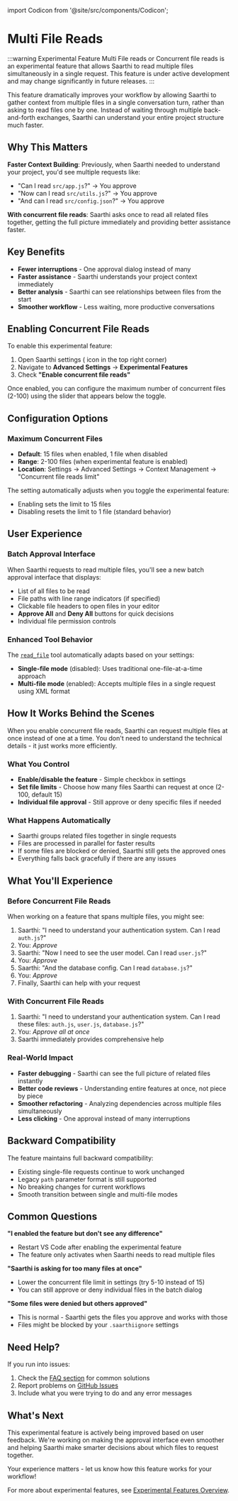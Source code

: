 
import Codicon from '@site/src/components/Codicon';

# Multi File Reads

:::warning Experimental Feature
Multi File reads or Concurrent file reads is an experimental feature that allows Saarthi to read multiple files simultaneously in a single request. This feature is under active development and may change significantly in future releases.
:::

This feature dramatically improves your workflow by allowing Saarthi to gather context from multiple files in a single conversation turn, rather than asking to read files one by one. Instead of waiting through multiple back-and-forth exchanges, Saarthi can understand your entire project structure much faster.

## Why This Matters

**Faster Context Building**: Previously, when Saarthi needed to understand your project, you'd see multiple requests like:
- "Can I read `src/app.js`?" → You approve
- "Now can I read `src/utils.js`?" → You approve
- "And can I read `src/config.json`?" → You approve

**With concurrent file reads**: Saarthi asks once to read all related files together, getting the full picture immediately and providing better assistance faster.

## Key Benefits

- **Fewer interruptions** - One approval dialog instead of many
- **Faster assistance** - Saarthi understands your project context immediately
- **Better analysis** - Saarthi can see relationships between files from the start
- **Smoother workflow** - Less waiting, more productive conversations

## Enabling Concurrent File Reads

To enable this experimental feature:

1. Open Saarthi settings (<Codicon name="gear" /> icon in the top right corner)
2. Navigate to **Advanced Settings** → **Experimental Features**
3. Check **"Enable concurrent file reads"**

Once enabled, you can configure the maximum number of concurrent files (2-100) using the slider that appears below the toggle.

## Configuration Options

### Maximum Concurrent Files

- **Default**: 15 files when enabled, 1 file when disabled
- **Range**: 2-100 files (when experimental feature is enabled)
- **Location**: Settings → Advanced Settings → Context Management → "Concurrent file reads limit"

The setting automatically adjusts when you toggle the experimental feature:
- Enabling sets the limit to 15 files
- Disabling resets the limit to 1 file (standard behavior)

## User Experience

### Batch Approval Interface

When Saarthi requests to read multiple files, you'll see a new batch approval interface that displays:

- List of all files to be read
- File paths with line range indicators (if specified)
- Clickable file headers to open files in your editor
- **Approve All** and **Deny All** buttons for quick decisions
- Individual file permission controls

### Enhanced Tool Behavior

The [`read_file`](../advanced-usage/available-tools/read-file) tool automatically adapts based on your settings:

- **Single-file mode** (disabled): Uses traditional one-file-at-a-time approach
- **Multi-file mode** (enabled): Accepts multiple files in a single request using XML format

## How It Works Behind the Scenes

When you enable concurrent file reads, Saarthi can request multiple files at once instead of one at a time. You don't need to understand the technical details - it just works more efficiently.

### What You Control

- **Enable/disable the feature** - Simple checkbox in settings
- **Set file limits** - Choose how many files Saarthi can request at once (2-100, default 15)
- **Individual file approval** - Still approve or deny specific files if needed

### What Happens Automatically

- Saarthi groups related files together in single requests
- Files are processed in parallel for faster results
- If some files are blocked or denied, Saarthi still gets the approved ones
- Everything falls back gracefully if there are any issues

## What You'll Experience

### Before Concurrent File Reads
When working on a feature that spans multiple files, you might see:
1. Saarthi: "I need to understand your authentication system. Can I read `auth.js`?"
2. You: *Approve*
3. Saarthi: "Now I need to see the user model. Can I read `user.js`?"
4. You: *Approve*
5. Saarthi: "And the database config. Can I read `database.js`?"
6. You: *Approve*
7. Finally, Saarthi can help with your request

### With Concurrent File Reads
1. Saarthi: "I need to understand your authentication system. Can I read these files: `auth.js`, `user.js`, `database.js`?"
2. You: *Approve all at once*
3. Saarthi immediately provides comprehensive help

### Real-World Impact

- **Faster debugging** - Saarthi can see the full picture of related files instantly
- **Better code reviews** - Understanding entire features at once, not piece by piece
- **Smoother refactoring** - Analyzing dependencies across multiple files simultaneously
- **Less clicking** - One approval instead of many interruptions

## Backward Compatibility

The feature maintains full backward compatibility:

- Existing single-file requests continue to work unchanged
- Legacy `path` parameter format is still supported
- No breaking changes for current workflows
- Smooth transition between single and multi-file modes

## Common Questions

**"I enabled the feature but don't see any difference"**
- Restart VS Code after enabling the experimental feature
- The feature only activates when Saarthi needs to read multiple files

**"Saarthi is asking for too many files at once"**
- Lower the concurrent file limit in settings (try 5-10 instead of 15)
- You can still approve or deny individual files in the batch dialog

**"Some files were denied but others approved"**
- This is normal - Saarthi gets the files you approve and works with those
- Files might be blocked by your `.saarthiignore` settings

## Need Help?

If you run into issues:
1. Check the [FAQ section](/faq) for common solutions
2. Report problems on [GitHub Issues](https://github.com/godspeedsystems/Saarthi/issues)
3. Include what you were trying to do and any error messages

## What's Next

This experimental feature is actively being improved based on user feedback. We're working on making the approval interface even smoother and helping Saarthi make smarter decisions about which files to request together.

Your experience matters - let us know how this feature works for your workflow!

For more about experimental features, see [Experimental Features Overview](./experimental/experimental-features).
